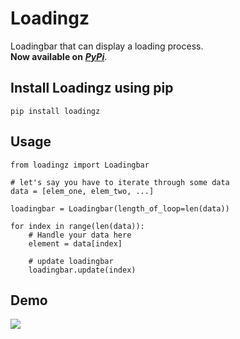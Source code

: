# Loadingz
Loadingbar that can display a loading process.</br>
**Now available on** ***[PyPi](https://pypi.org/project/loadingz/)***.

## Install Loadingz using pip
```
pip install loadingz
```

## Usage
```
from loadingz import Loadingbar

# let's say you have to iterate through some data
data = [elem_one, elem_two, ...]

loadingbar = Loadingbar(length_of_loop=len(data))

for index in range(len(data)):
    # Handle your data here
    element = data[index]
    
    # update loadingbar 
    loadingbar.update(index)
```
## Demo
<img src="https://user-images.githubusercontent.com/60892381/95025533-acd7a800-068a-11eb-9537-b4ab7cfd536e.gif"></img>
